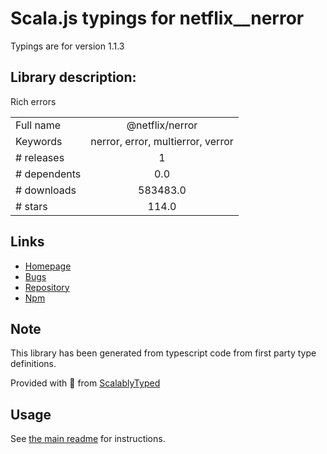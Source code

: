 
# Scala.js typings for netflix__nerror

Typings are for version 1.1.3

## Library description:
Rich errors

|                    |                 |
| ------------------ | :-------------: |
| Full name          | @netflix/nerror |
| Keywords           | nerror, error, multierror, verror |
| # releases         | 1 |
| # dependents       | 0.0 |
| # downloads        | 583483.0 |
| # stars            | 114.0 |

## Links
- [Homepage](https://github.com/Netflix/nerror)
- [Bugs](https://github.com/Netflix/nerror/issues)
- [Repository](https://github.com/Netflix/nerror)
- [Npm](https://www.npmjs.com/package/%40netflix%2Fnerror)
    


## Note
This library has been generated from typescript code from first party type definitions.

Provided with :purple_heart: from [ScalablyTyped](https://github.com/oyvindberg/ScalablyTyped)

## Usage
See [the main readme](../../readme.md) for instructions.


